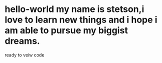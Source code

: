 # hello-world my name is stetson,i love to learn new things and i hope i am able to pursue my biggist dreams.
ready to veiw code

